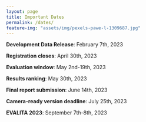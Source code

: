 ```yaml
---
layout: page
title: Important Dates
permalink: /dates/
feature-img: "assets/img/pexels-pawe-l-1309687.jpg"
---
```



**Development Data Release**: February 7th, 2023

**Registration closes**: April 30th, 2023

**Evaluation window**: May 2nd-19th, 2023

**Results ranking**: May 30th, 2023

**Final report submission**: June 14th, 2023

**Camera-ready version deadline**: July 25th, 2023

**EVALITA 2023**: September 7th-8th, 2023

